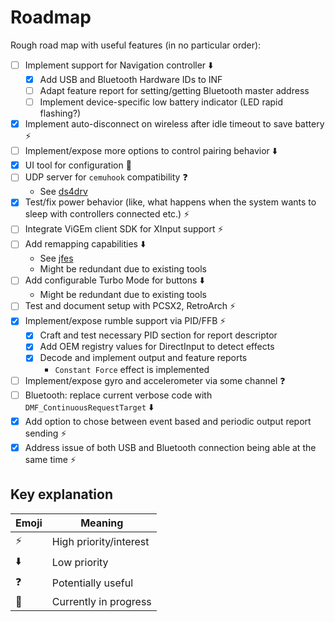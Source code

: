 # Roadmap

Rough road map with useful features (in no particular order):

- [ ] Implement support for Navigation controller ⬇️
    - [X] Add USB and Bluetooth Hardware IDs to INF
    - [ ] Adapt feature report for setting/getting Bluetooth master address
    - [ ] Implement device-specific low battery indicator (LED rapid flashing?)
- [X] Implement auto-disconnect on wireless after idle timeout to save battery ⚡
- [ ] Implement/expose more options to control pairing behavior ⬇️
- [X] UI tool for configuration 🚧
- [ ] UDP server for `cemuhook` compatibility ❓
    - See [ds4drv](https://github.com/TheDrHax/ds4drv-cemuhook)
- [X] Test/fix power behavior (like, what happens when the system wants to sleep with controllers connected etc.) ⚡
- [ ] Integrate ViGEm client SDK for XInput support ⚡
- [ ] Add remapping capabilities ⬇️
    - See [jfes](https://github.com/dmitrii-eremin/jfes)
    - Might be redundant due to existing tools
- [ ] Add configurable Turbo Mode for buttons ⬇️
    - Might be redundant due to existing tools
- [ ] Test and document setup with PCSX2, RetroArch ⚡
- [X] Implement/expose rumble support via PID/FFB ⚡
    - [X] Craft and test necessary PID section for report descriptor
    - [X] Add OEM registry values for DirectInput to detect effects
    - [X] Decode and implement output and feature reports
        - `Constant Force` effect is implemented
- [ ] Implement/expose gyro and accelerometer via some channel ❓
- [ ] Bluetooth: replace current verbose code with `DMF_ContinuousRequestTarget` ⬇️
- [X] Add option to chose between event based and periodic output report sending ⚡
- [X] Address issue of both USB and Bluetooth connection being able at the same time ⚡

## Key explanation

| Emoji | Meaning |
|---|---|
| ⚡ | High priority/interest |
| ⬇️ | Low priority |
| ❓ | Potentially useful |
| 🚧 | Currently in progress |
